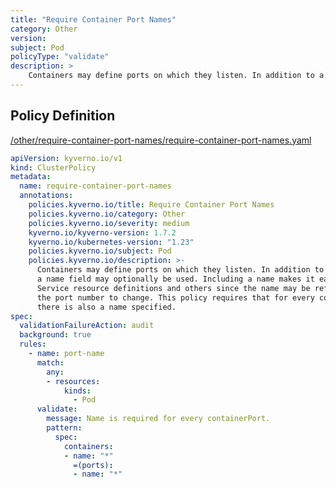 ```yaml
---
title: "Require Container Port Names"
category: Other
version: 
subject: Pod
policyType: "validate"
description: >
    Containers may define ports on which they listen. In addition to a port number, a name field may optionally be used. Including a name makes it easier when defining Service resource definitions and others since the name may be referenced allowing the port number to change. This policy requires that for every containerPort defined there is also a name specified.      
---
```


## Policy Definition
<a href="https://github.com/kyverno/policies/raw/main//other/require-container-port-names/require-container-port-names.yaml" target="-blank">/other/require-container-port-names/require-container-port-names.yaml</a>

```yaml
apiVersion: kyverno.io/v1
kind: ClusterPolicy
metadata:
  name: require-container-port-names
  annotations:
    policies.kyverno.io/title: Require Container Port Names
    policies.kyverno.io/category: Other
    policies.kyverno.io/severity: medium
    kyverno.io/kyverno-version: 1.7.2
    kyverno.io/kubernetes-version: "1.23"
    policies.kyverno.io/subject: Pod
    policies.kyverno.io/description: >-
      Containers may define ports on which they listen. In addition to a port number,
      a name field may optionally be used. Including a name makes it easier when defining
      Service resource definitions and others since the name may be referenced allowing
      the port number to change. This policy requires that for every containerPort defined
      there is also a name specified.      
spec:
  validationFailureAction: audit
  background: true
  rules:
    - name: port-name
      match:
        any:
        - resources:
            kinds:
              - Pod
      validate:
        message: Name is required for every containerPort.
        pattern:
          spec:
            containers:
            - name: "*"
              =(ports):
              - name: "*"

```
